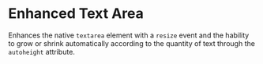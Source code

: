 # Enhanced Text Area

Enhances the native `textarea` element with a `resize` event and the hability to grow or shrink automatically according to the quantity of text through the `autoheight` attribute.
